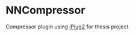 # NNCompressor
Compressor plugin using [iPlug2](https://github.com/iPlug2/iPlug2) for thesis project.


